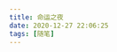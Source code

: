 ```yaml
---
title: 命运之夜
date: 2020-12-27 22:06:25
tags: [随笔]
---
```


<Poem 
:content="`
生命因绝望而富有生机
欢笑好像埋葬，不曾有过
诉说着彷徨的风，吹过就播下疯狂
榨干了每一滴血的头颅，炼成华丽而古典的蜡烛
不负责发光，只默默灼伤
\n
身体因痛苦而放松
理解仿若无星夜空，无需记得
我高举太阳的托盘
伤口浅浅，鲜血烈烈，有我就没有熄灭
如此告别旧日，随混乱绚烂芬芳
\n
佝偻的身影，徘徊在冬夜
他不慌，他的眼睛有光
`"
/>
